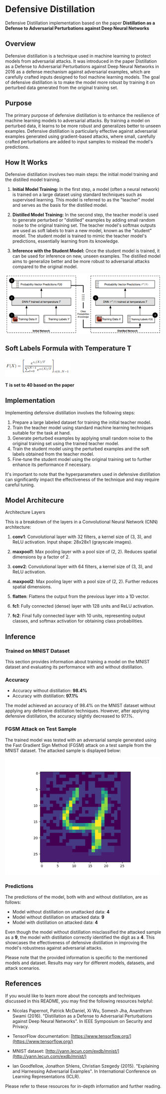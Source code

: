 # Defensive Distillation
Defensive Distillation implementation based on the paper **Distillation as a Defense to Adversarial Perturbations against Deep Neural Networks**

## Overview

Defensive distillation is a technique used in machine learning to protect models from adversarial attacks. It was introduced in the paper Distillation as a Defense to Adversarial Perturbations against Deep Neural Networks in 2016 as a defense mechanism against adversarial examples, which are carefully crafted inputs designed to fool machine learning models. The goal of defensive distillation is to make the model more robust by training it on perturbed data generated from the original training set.


## Purpose

The primary purpose of defensive distillation is to enhance the resilience of machine learning models to adversarial attacks. By training a model on perturbed data, it learns to be more robust and generalizes better to unseen examples. Defensive distillation is particularly effective against adversarial examples generated using gradient-based attacks, where small, carefully crafted perturbations are added to input samples to mislead the model's predictions.

## How It Works

Defensive distillation involves two main steps: the initial model training and the distilled model training.

1. **Initial Model Training:** In the first step, a model (often a neural network) is trained on a large dataset using standard techniques such as supervised learning. This model is referred to as the "teacher" model and serves as the basis for the distilled model.

2. **Distilled Model Training:** In the second step, the teacher model is used to generate perturbed or "distilled" examples by adding small random noise to the original training set. The teacher model's softmax outputs are used as soft labels to train a new model, known as the "student" model. The student model is trained to mimic the teacher model's predictions, essentially learning from its knowledge.

3. **Inference with the Student Model:** Once the student model is trained, it can be used for inference on new, unseen examples. The distilled model aims to generalize better and be more robust to adversarial attacks compared to the original model.

![model pipeline](/images/model_pipeline.png)

## Soft Labels Formula with Temperature T
![softmax formula with temperature t](/images/soft_label_formula.png)

**T is set to 40 based on the paper**


## Implementation

Implementing defensive distillation involves the following steps:

1. Prepare a large labeled dataset for training the initial teacher model.
2. Train the teacher model using standard machine learning techniques suitable for the task at hand.
3. Generate perturbed examples by applying small random noise to the original training set using the trained teacher model.
4. Train the student model using the perturbed examples and the soft labels obtained from the teacher model.
5. Fine-tune the student model using the original training set to further enhance its performance if necessary.

It's important to note that the hyperparameters used in defensive distillation can significantly impact the effectiveness of the technique and may require careful tuning.

## Model Architecure
Architecture Layers

This is a breakdown of the layers in a Convolutional Neural Network (CNN) architecture:

1. **conv1**: Convolutional layer with 32 filters, a kernel size of (3, 3), and ReLU activation. Input shape: 28x28x1 (grayscale images).

2. **maxpool1**: Max pooling layer with a pool size of (2, 2). Reduces spatial dimensions by a factor of 2.

3. **conv2**: Convolutional layer with 64 filters, a kernel size of (3, 3), and ReLU activation.

4. **maxpool2**: Max pooling layer with a pool size of (2, 2). Further reduces spatial dimensions.

5. **flatten**: Flattens the output from the previous layer into a 1D vector.

6. **fc1**: Fully connected (dense) layer with 128 units and ReLU activation.

7. **fc2**: Final fully connected layer with 10 units, representing output classes, and softmax activation for obtaining class probabilities.


## Inference

### Trained on MNIST Dataset

This section provides information about training a model on the MNIST dataset and evaluating its performance with and without distillation.

### Accuracy

- Accuracy without distillation: **98.4%**
- Accuracy with distillation: **97.1%**

The model achieved an accuracy of 98.4% on the MNIST dataset without applying any defensive distillation techniques. However, after applying defensive distillation, the accuracy slightly decreased to 97.1%.

### FGSM Attack on Test Sample

The trained model was tested with an adversarial sample generated using the Fast Gradient Sign Method (FGSM) attack on a test sample from the MNIST dataset. The attacked sample is displayed below:

![Attacked Sample](/images/4.png)

### Predictions

The predictions of the model, both with and without distillation, are as follows:

- Model without distillation on unattacked data: **4**
- Model without distillation on attacked data: **9**
- Model with distillation on attacked data: **4**

Even though the model without distillation misclassified the attacked sample as a **9**, the model with distillation correctly identified the digit as a **4**. This showcases the effectiveness of defensive distillation in improving the model's robustness against adversarial attacks.

Please note that the provided information is specific to the mentioned models and dataset. Results may vary for different models, datasets, and attack scenarios.


## References

If you would like to learn more about the concepts and techniques discussed in this README, you may find the following resources helpful:

- Nicolas Papernot, Patrick McDaniel, Xi Wu, Somesh Jha, Ananthram Swami (2016). "Distillation as a Defense to Adversarial Perturbations against Deep Neural Networks". In IEEE Symposium on Security and Privacy.

- TensorFlow documentation: [https://www.tensorflow.org/](https://www.tensorflow.org/)

- MNIST dataset: [http://yann.lecun.com/exdb/mnist/](http://yann.lecun.com/exdb/mnist/)

- Ian Goodfellow, Jonathon Shlens, Christian Szegedy (2015). "Explaining and Harnessing Adversarial Examples". In International Conference on Learning Representations (ICLR).

Please refer to these resources for in-depth information and further reading.

